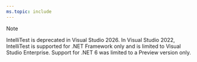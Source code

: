 ```yaml
---
ms.topic: include
---
```

> [!NOTE]
> IntelliTest is deprecated in Visual Studio 2026. In Visual Studio 2022, IntelliTest is supported for .NET Framework only and is limited to Visual Studio Enterprise. Support for .NET 6 was limited to a Preview version only.
